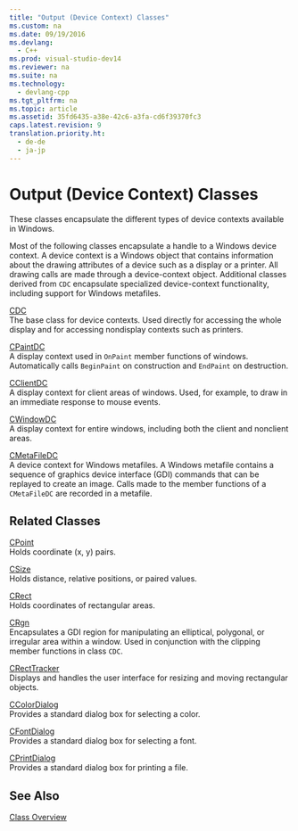 ```yaml
---
title: "Output (Device Context) Classes"
ms.custom: na
ms.date: 09/19/2016
ms.devlang: 
  - C++
ms.prod: visual-studio-dev14
ms.reviewer: na
ms.suite: na
ms.technology: 
  - devlang-cpp
ms.tgt_pltfrm: na
ms.topic: article
ms.assetid: 35fd6435-a38e-42c6-a3fa-cd6f39370fc3
caps.latest.revision: 9
translation.priority.ht: 
  - de-de
  - ja-jp
---
```

# Output (Device Context) Classes
These classes encapsulate the different types of device contexts available in Windows.  
  
 Most of the following classes encapsulate a handle to a Windows device context. A device context is a Windows object that contains information about the drawing attributes of a device such as a display or a printer. All drawing calls are made through a device-context object. Additional classes derived from `CDC` encapsulate specialized device-context functionality, including support for Windows metafiles.  
  
 [CDC](../vs140/CDC-Class.md)  
 The base class for device contexts. Used directly for accessing the whole display and for accessing nondisplay contexts such as printers.  
  
 [CPaintDC](../vs140/CPaintDC-Class.md)  
 A display context used in `OnPaint` member functions of windows. Automatically calls `BeginPaint` on construction and `EndPaint` on destruction.  
  
 [CClientDC](../vs140/CClientDC-Class.md)  
 A display context for client areas of windows. Used, for example, to draw in an immediate response to mouse events.  
  
 [CWindowDC](../vs140/CWindowDC-Class.md)  
 A display context for entire windows, including both the client and nonclient areas.  
  
 [CMetaFileDC](../vs140/CMetaFileDC-Class.md)  
 A device context for Windows metafiles. A Windows metafile contains a sequence of graphics device interface (GDI) commands that can be replayed to create an image. Calls made to the member functions of a `CMetaFileDC` are recorded in a metafile.  
  
## Related Classes  
 [CPoint](../vs140/CPoint-Class.md)  
 Holds coordinate (x, y) pairs.  
  
 [CSize](../vs140/CSize-Class.md)  
 Holds distance, relative positions, or paired values.  
  
 [CRect](../vs140/CRect-Class.md)  
 Holds coordinates of rectangular areas.  
  
 [CRgn](../vs140/CRgn-Class.md)  
 Encapsulates a GDI region for manipulating an elliptical, polygonal, or irregular area within a window. Used in conjunction with the clipping member functions in class `CDC`.  
  
 [CRectTracker](../vs140/CRectTracker-Class.md)  
 Displays and handles the user interface for resizing and moving rectangular objects.  
  
 [CColorDialog](../vs140/CColorDialog-Class.md)  
 Provides a standard dialog box for selecting a color.  
  
 [CFontDialog](../vs140/CFontDialog-Class.md)  
 Provides a standard dialog box for selecting a font.  
  
 [CPrintDialog](../vs140/CPrintDialog-Class.md)  
 Provides a standard dialog box for printing a file.  
  
## See Also  
 [Class Overview](../vs140/Class-Library-Overview.md)